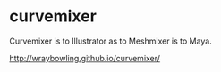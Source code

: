 curvemixer
==========

Curvemixer is to Illustrator as to Meshmixer is to Maya.

http://wraybowling.github.io/curvemixer/
